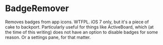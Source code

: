 # BadgeRemover
Removes badges from app icons. WTFPL. iOS 7 only, but it's a piece of cake to backport.
Particularly useful for things like ActiveBoard, which (at the time of this writing) does not have an option to disable badges for some reason. Or a settings pane, for that matter.